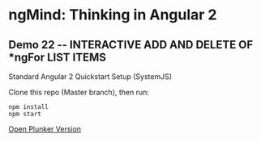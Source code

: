 # ngMind: Thinking in Angular 2

## Demo 22 -- INTERACTIVE ADD AND DELETE OF *ngFor LIST ITEMS

Standard Angular 2 Quickstart Setup (SystemJS)

Clone this repo (Master branch), then run:
```
npm install
npm start
```

[Open Plunker Version](http://plnkr.co/edit/g5jOdx8GqImvx0dtVCIF?p=preview)

